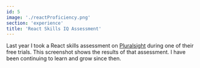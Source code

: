 ```yaml
---
id: 5
image: './reactProficiency.png'
section: 'experience'
title: 'React Skills IQ Assessment'
---
```


Last year I took a React skills assessment on [Pluralsight](https://www.pluralsight.com/) during one of their free trials. This screenshot shows the results of that assessment. I have been continuing to learn and grow since then.
